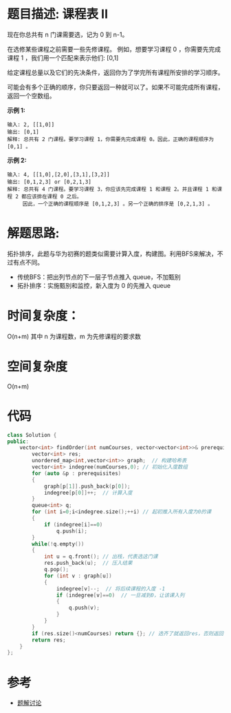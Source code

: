 # 题目描述:  课程表 II

现在你总共有 n 门课需要选，记为 0 到 n-1。

在选修某些课程之前需要一些先修课程。 例如，想要学习课程 0 ，你需要先完成课程 1 ，我们用一个匹配来表示他们: [0,1]

给定课程总量以及它们的先决条件，返回你为了学完所有课程所安排的学习顺序。

可能会有多个正确的顺序，你只要返回一种就可以了。如果不可能完成所有课程，返回一个空数组。

**示例 1:**
```
输入: 2, [[1,0]] 
输出: [0,1]
解释: 总共有 2 门课程。要学习课程 1，你需要先完成课程 0。因此，正确的课程顺序为 [0,1] 。
```

**示例 2:**
```
输入: 4, [[1,0],[2,0],[3,1],[3,2]]
输出: [0,1,2,3] or [0,2,1,3]
解释: 总共有 4 门课程。要学习课程 3，你应该先完成课程 1 和课程 2。并且课程 1 和课程 2 都应该排在课程 0 之后。
     因此，一个正确的课程顺序是 [0,1,2,3] 。另一个正确的排序是 [0,2,1,3] 。
```

  
# 解题思路:
 拓扑排序，此题与华为初赛的题类似需要计算入度，构建图。利用BFS来解决，不过有点不同。
 
- 传统BFS：把出列节点的下一层子节点推入 queue，不加甄别
- 拓扑排序：实施甄别和监控，新入度为 0 的先推入 queue
 
# 时间复杂度：
  O(n+m) 其中 n 为课程数，m 为先修课程的要求数
# 空间复杂度
  O(n+m)
  
# 代码

```c++
class Solution {
public:
    vector<int> findOrder(int numCourses, vector<vector<int>>& prerequisites) {
        vector<int> res;
        unordered_map<int,vector<int>> graph;  // 构建哈希表
        vector<int> indegree(numCourses,0); // 初始化入度数组
        for (auto &p : prerequisites)
        {
            graph[p[1]].push_back(p[0]);
            indegree[p[0]]++;  // 计算入度
        }
        queue<int> q;
        for (int i=0;i<indegree.size();++i) // 起初推入所有入度为0的课
        {
            if (indegree[i]==0)  
                q.push(i);
        }
        while(!q.empty())
        {
            int u = q.front(); // 出栈，代表选这门课
            res.push_back(u);  // 压入结果
            q.pop();
            for (int v : graph[u])
            {
                indegree[v]--;  // 将后续课程的入度 -1
                if (indegree[v]==0)  // 一旦减到0，让该课入列
                {
                    q.push(v);
                }
            }
        }
        if (res.size()<numCourses) return {}; // 选齐了就返回res，否则返回{}
        return res;
    }
};
```
# 参考

  -  [题解讨论](https://leetcode-cn.com/problems/course-schedule-ii/solution/bao-mu-shi-ti-jie-tuo-bu-pai-xu-si-lu-zen-yao-yi-2/)
